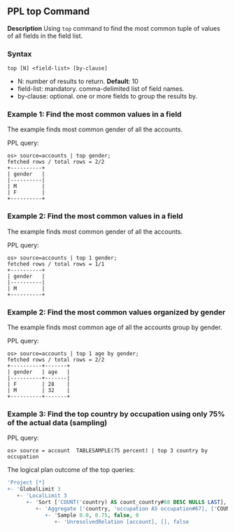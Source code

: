 ## PPL top Command

**Description**
Using ``top`` command to find the most common tuple of values of all fields in the field list.


### Syntax
`top [N] <field-list> [by-clause]`

* N: number of results to return. **Default**: 10
* field-list: mandatory. comma-delimited list of field names.
* by-clause: optional. one or more fields to group the results by.


### Example 1: Find the most common values in a field

The example finds most common gender of all the accounts.

PPL query:

    os> source=accounts | top gender;
    fetched rows / total rows = 2/2
    +----------+
    | gender   |
    |----------|
    | M        |
    | F        |
    +----------+

### Example 2: Find the most common values in a field

The example finds most common gender of all the accounts.

PPL query:

    os> source=accounts | top 1 gender;
    fetched rows / total rows = 1/1
    +----------+
    | gender   |
    |----------|
    | M        |
    +----------+

### Example 2: Find the most common values organized by gender

The example finds most common age of all the accounts group by gender.

PPL query:

    os> source=accounts | top 1 age by gender;
    fetched rows / total rows = 2/2
    +----------+-------+
    | gender   | age   |
    |----------+-------|
    | F        | 28    |
    | M        | 32    |
    +----------+-------+


### Example 3: Find the top country by occupation using only 75% of the actual data (sampling)

PPL query:

    os> source = account  TABLESAMPLE(75 percent) | top 3 country by occupation

The logical plan outcome of the top queries:

```sql
'Project [*]
+- 'GlobalLimit 3
   +- 'LocalLimit 3
      +- 'Sort ['COUNT('country) AS count_country#68 DESC NULLS LAST], true
         +- 'Aggregate ['country, 'occupation AS occupation#67], ['COUNT('country) AS count_country#66, 'country, 'occupation AS occupation#67]
            +- 'Sample 0.0, 0.75, false, 0
               +- 'UnresolvedRelation [account], [], false

```